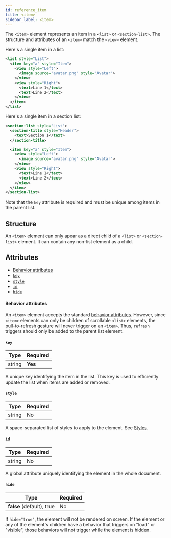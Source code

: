 ```yaml
---
id: reference_item
title: <item>
sidebar_label: <item>
---
```


The `<item>` element represents an item in a `<list>` or `<section-list>`. The structure and attributes of an `<item>` match the `<view>` element.

Here's a single item in a list:

```xml
<list style="List">
  <item key="a" style="Item">
    <view style="Left">
      <image source="avatar.png" style="Avatar">
    </view>
    <view style="Right">
      <text>Line 1</text>
      <text>Line 2</text>
    </view>
  </item>
</list>
```

Here's a single item in a section list:

```xml
<section-list style="List">
  <section-title style="Header">
    <text>Section 1</text>
  </section-title>

  <item key="a" style="Item">
    <view style="Left">
      <image source="avatar.png" style="Avatar">
    </view>
    <view style="Right">
      <text>Line 1</text>
      <text>Line 2</text>
    </view>
  </item>
</section-list>
```

Note that the `key` attribute is required and must be unique among items in the parent list.

## Structure

An `<item>` element can only apear as a direct child of a `<list>` or `<section-list>` element. It can contain any non-list element as a child.

## Attributes

- [Behavior attributes](#behavior-attributes)
- [`key`](#key)
- [`style`](#style)
- [`id`](#id)
- [`hide`](#hide)

#### Behavior attributes

An `<item>` element accepts the standard [behavior attributes](/docs/reference_behavior_attributes). However, since `<item>` elements can only be children of scrollable `<list>` elements, the pull-to-refresh gesture will never trigger on an `<item>`. Thus, `refresh` triggers should only be added to the parent list element.

#### `key`

| Type   | Required |
| ------ | -------- |
| string | **Yes**  |

A unique key identifying the item in the list. This key is used to efficiently update the list when items are added or removed.

#### `style`

| Type   | Required |
| ------ | -------- |
| string | No       |

A space-separated list of styles to apply to the element. See [Styles](/docs/reference_style).

#### `id`

| Type   | Required |
| ------ | -------- |
| string | No       |

A global attribute uniquely identifying the element in the whole document.

#### `hide`

| Type                      | Required |
| ------------------------- | -------- |
| **false** (default), true | No       |

If `hide="true"`, the element will not be rendered on screen. If the element or any of the element's children have a behavior that triggers on "load" or "visible", those behaviors will not trigger while the element is hidden.
